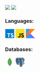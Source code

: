 ![](https://komarev.com/ghpvc/?username=SerenModz21&style=plastic)
![](https://hit.yhype.me/github/profile?user_id=41450647)

<div>
  <h3>Languages:</h3>
  <img width="30px" src="./assets/typescript.svg">
  <img width="30px" src="./assets/javascript.svg">
  <img width="30px" src="./assets/kotlin.svg">
  
  <br />
  
  <h3>Databases:</h3>
  <img width="30px" src="./assets/mongodb.svg">
  <img width="30px" src="./assets/postgresql-light.svg">
</div>
